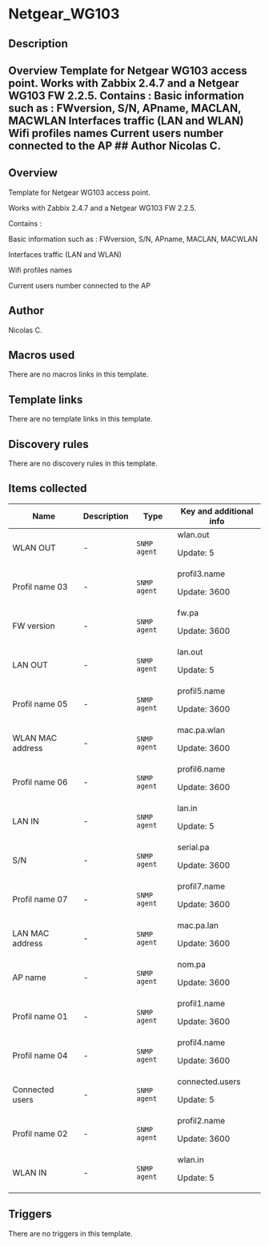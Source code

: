 # Netgear_WG103

## Description

## Overview Template for Netgear WG103 access point. Works with Zabbix 2.4.7 and a Netgear WG103 FW 2.2.5. Contains : Basic information such as : FWversion, S/N, APname, MACLAN, MACWLAN Interfaces traffic (LAN and WLAN) Wifi profiles names Current users number connected to the AP ## Author Nicolas C. 

## Overview

Template for Netgear WG103 access point.


Works with Zabbix 2.4.7 and a Netgear WG103 FW 2.2.5.


 


Contains :


Basic information such as : FWversion, S/N, APname, MACLAN, MACWLAN


Interfaces traffic (LAN and WLAN)


Wifi profiles names


Current users number connected to the AP



## Author

Nicolas C.

## Macros used

There are no macros links in this template.

## Template links

There are no template links in this template.

## Discovery rules

There are no discovery rules in this template.

## Items collected

|Name|Description|Type|Key and additional info|
|----|-----------|----|----|
|WLAN OUT|<p>-</p>|`SNMP agent`|wlan.out<p>Update: 5</p>|
|Profil name 03|<p>-</p>|`SNMP agent`|profil3.name<p>Update: 3600</p>|
|FW version|<p>-</p>|`SNMP agent`|fw.pa<p>Update: 3600</p>|
|LAN OUT|<p>-</p>|`SNMP agent`|lan.out<p>Update: 5</p>|
|Profil name 05|<p>-</p>|`SNMP agent`|profil5.name<p>Update: 3600</p>|
|WLAN MAC address|<p>-</p>|`SNMP agent`|mac.pa.wlan<p>Update: 3600</p>|
|Profil name 06|<p>-</p>|`SNMP agent`|profil6.name<p>Update: 3600</p>|
|LAN IN|<p>-</p>|`SNMP agent`|lan.in<p>Update: 5</p>|
|S/N|<p>-</p>|`SNMP agent`|serial.pa<p>Update: 3600</p>|
|Profil name 07|<p>-</p>|`SNMP agent`|profil7.name<p>Update: 3600</p>|
|LAN MAC address|<p>-</p>|`SNMP agent`|mac.pa.lan<p>Update: 3600</p>|
|AP name|<p>-</p>|`SNMP agent`|nom.pa<p>Update: 3600</p>|
|Profil name 01|<p>-</p>|`SNMP agent`|profil1.name<p>Update: 3600</p>|
|Profil name 04|<p>-</p>|`SNMP agent`|profil4.name<p>Update: 3600</p>|
|Connected users|<p>-</p>|`SNMP agent`|connected.users<p>Update: 5</p>|
|Profil name 02|<p>-</p>|`SNMP agent`|profil2.name<p>Update: 3600</p>|
|WLAN IN|<p>-</p>|`SNMP agent`|wlan.in<p>Update: 5</p>|
## Triggers

There are no triggers in this template.

